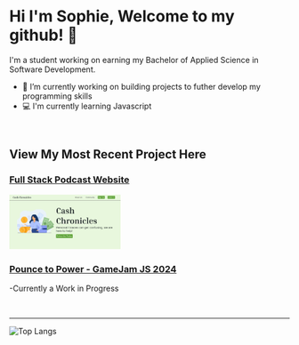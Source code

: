 # Hi I'm Sophie, Welcome to my github! 👋

<p>I'm a student working on earning my Bachelor of Applied Science in Software Development. </p>

- 🔭 I’m currently working on building projects to futher develop my programming skills
- 💻 I'm currently learning Javascript

<br>

## View My Most Recent Project Here

### [Full Stack Podcast Website](https://github.com/smb78998/a_202420-CEN-4350)
<a href="https://smb78998.github.io/a_202420-CEN-4350/"><img src="website.png" width="200"></a>

### [Pounce to Power - GameJam JS 2024]()
-Currently a Work in Progress


<br>
<hr>

![Top Langs](https://github-readme-stats.vercel.app/api/top-langs/?username=smb78998&layout=compact)
<!--
**smb78998/smb78998** is a ✨ _special_ ✨ repository because its `README.md` (this file) appears on your GitHub profile.

Here are some ideas to get you started:

- 🔭 I’m currently working on ...
- 🌱 I’m currently learning ...
- 👯 I’m looking to collaborate on ...
- 🤔 I’m looking for help with ...
- 💬 Ask me about ...
- 📫 How to reach me: ...
- 😄 Pronouns: ...
- ⚡ Fun fact: ...
-->
